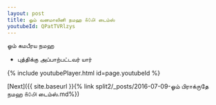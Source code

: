 ```yaml
---
layout: post
title: ஓம் வனமாலினி நமஹ ௧௦௮ டைம்ஸ்
youtubeId: QPatTVRlzys
---
```

 
 
 ஓம் கமபீரய நமஹ  
 
 -  புத்திக்கு அப்பாற்பட்டவர் யார் 
 
  
 
  
 
 
 
 
 
 


{% include youtubePlayer.html id=page.youtubeId %}
 
[Next]({{ site.baseurl }}{% link  split2/_posts/2016-07-09-ஓம் பிராக்ருதே நமஹ ௧௦௮ டைம்ஸ்.md%})
 
